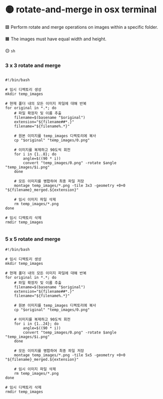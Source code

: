 # 🟡  rotate-and-merge in osx terminal 

🟩 Perform rotate and merge operations on images within a specific folder.

🟧 The images must have equal width and height.

🟡 ``` sh ```


### 3 x 3 rotate and merge 

```

#!/bin/bash

# 임시 디렉토리 생성
mkdir temp_images

# 현재 폴더 내의 모든 이미지 파일에 대해 반복
for original in *.*; do
    # 파일 확장자 및 이름 추출
    filename=$(basename "$original")
    extension="${filename##*.}"
    filename="${filename%.*}"

    # 원본 이미지를 temp_images 디렉토리에 복사
    cp "$original" "temp_images/0.png"

    # 이미지를 복제하고 90도씩 회전
    for i in {1..8}; do
        angle=$((90 * i))
        convert "temp_images/0.png" -rotate $angle "temp_images/$i.png"
    done

    # 모든 이미지를 병합하여 최종 파일 저장
    montage temp_images/*.png -tile 3x3 -geometry +0+0 "${filename}_merged.${extension}"

    # 임시 이미지 파일 삭제
    rm temp_images/*.png
done

# 임시 디렉토리 삭제
rmdir temp_images


```





### 5 x 5 rotate and merge 



```
#!/bin/bash

# 임시 디렉토리 생성
mkdir temp_images

# 현재 폴더 내의 모든 이미지 파일에 대해 반복
for original in *.*; do
    # 파일 확장자 및 이름 추출
    filename=$(basename "$original")
    extension="${filename##*.}"
    filename="${filename%.*}"

    # 원본 이미지를 temp_images 디렉토리에 복사
    cp "$original" "temp_images/0.png"

    # 이미지를 복제하고 90도씩 회전
    for i in {1..24}; do
        angle=$((90 * i))
        convert "temp_images/0.png" -rotate $angle "temp_images/$i.png"
    done

    # 모든 이미지를 병합하여 최종 파일 저장
    montage temp_images/*.png -tile 5x5 -geometry +0+0 "${filename}_merged.${extension}"

    # 임시 이미지 파일 삭제
    rm temp_images/*.png
done

# 임시 디렉토리 삭제
rmdir temp_images
```

